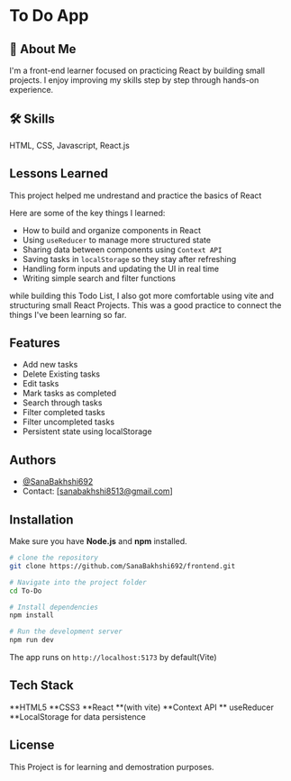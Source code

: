 # To Do App

## 🚀 About Me

I'm a front-end learner focused on practicing React by building small projects. I enjoy improving my skills step by step through hands-on experience.

## 🛠 Skills

HTML, CSS, Javascript, React.js

## Lessons Learned

This project helped me undrestand and practice the basics of React

Here are some of the key things I learned:

- How to build and organize components in React
- Using `useReducer` to manage more structured state
- Sharing data between components using `Context API`
- Saving tasks in `localStorage` so they stay after refreshing
- Handling form inputs and updating the UI in real time
- Writing simple search and filter functions

while building this Todo List, I also got more comfortable using vite and structuring small React Projects. This was a good practice to connect the things I've been learning so far.

## Features

- Add new tasks
- Delete Existing tasks
- Edit tasks
- Mark tasks as completed
- Search through tasks
- Filter completed tasks
- Filter uncompleted tasks
- Persistent state using localStorage

## Authors

- [@SanaBakhshi692](https://github.com/SanaBakhshi692)
- Contact: [sanabakhshi8513@gmail.com]

## Installation

Make sure you have **Node.js** and **npm** installed.

```bash
# clone the repository
git clone https://github.com/SanaBakhshi692/frontend.git

# Navigate into the project folder
cd To-Do

# Install dependencies
npm install

# Run the development server
npm run dev
```

The app runs on `http://localhost:5173` by default(Vite)

## Tech Stack

**HTML5
**CSS3
**React **(with vite)
**Context API ** useReducer
\*\*LocalStorage for data persistence

## License

This Project is for learning and demostration purposes.
